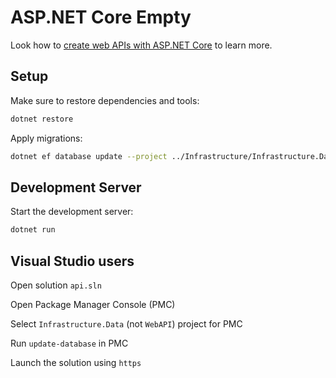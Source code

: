 # ASP.NET Core Empty

Look how to [create web APIs with ASP.NET Core](https://learn.microsoft.com/en-us/aspnet/core/web-api/?view=aspnetcore-8.0) to learn more.

## Setup

Make sure to restore dependencies and tools:

```bash
dotnet restore
```

Apply migrations:

```bash
dotnet ef database update --project ../Infrastructure/Infrastructure.Data/Infrastructure.Data.csproj
```

## Development Server

Start the development server:

```bash
dotnet run
```

[comment]: <> (TODO: Add  instructions on how to build for production)

## Visual Studio users
Open solution `api.sln`

Open Package Manager Console (PMC)

Select `Infrastructure.Data` (not `WebAPI`) project for PMC

Run `update-database` in PMC

Launch the solution using `https`
